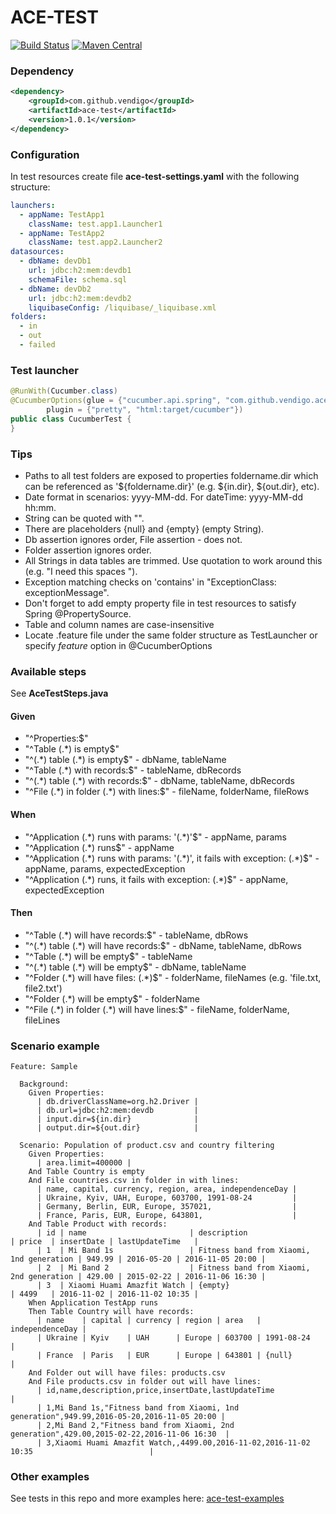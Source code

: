 # ACE-TEST

[![Build Status](https://travis-ci.org/vendigo/ace-test.svg?branch=master)](https://travis-ci.org/vendigo/ace-test)
[![Maven Central](https://img.shields.io/maven-central/v/com.github.vendigo/ace-test.svg)](http://search.maven.org/#search%7Cga%7C1%7Cace-test)

### Dependency

```xml
<dependency>
    <groupId>com.github.vendigo</groupId>
    <artifactId>ace-test</artifactId>
    <version>1.0.1</version>
</dependency>
```

### Configuration

In test resources create file **ace-test-settings.yaml** with the following structure:

```yaml
launchers:
  - appName: TestApp1
    className: test.app1.Launcher1
  - appName: TestApp2
    className: test.app2.Launcher2
datasources:
  - dbName: devDb1
    url: jdbc:h2:mem:devdb1
    schemaFile: schema.sql
  - dbName: devDb2
    url: jdbc:h2:mem:devdb2
    liquibaseConfig: /liquibase/_liquibase.xml
folders:
  - in
  - out
  - failed
```

### Test launcher

```java
@RunWith(Cucumber.class)
@CucumberOptions(glue = {"cucumber.api.spring", "com.github.vendigo.acetest.cucumber"},
        plugin = {"pretty", "html:target/cucumber"})
public class CucumberTest {
}
```

### Tips

* Paths to all test folders are exposed to properties foldername.dir which can be referenced as '${foldername.dir}'
(e.g. ${in.dir}, ${out.dir}, etc).
* Date format in scenarios: yyyy-MM-dd. For dateTime: yyyy-MM-dd hh:mm.
* String can be quoted with "".
* There are placeholders {null} and {empty} (empty String).
* Db assertion ignores order, File assertion - does not.
* Folder assertion ignores order.
* All Strings in data tables are trimmed. Use quotation to work around this (e.g. "I need this spaces   ").
* Exception matching checks on 'contains' in "ExceptionClass: exceptionMessage".
* Don't forget to add empty property file in test resources to satisfy Spring @PropertySource.
* Table and column names are case-insensitive
* Locate .feature file under the same folder structure as TestLauncher or specify *feature* option in @CucumberOptions

### Available steps

See **AceTestSteps.java**

#### Given

* "^Properties:$"
* "^Table (.\*) is empty$"
* "^(.\*) table (.\*) is empty$" - dbName, tableName
* "^Table (.*) with records:$" - tableName, dbRecords
* "^(.\*) table (.\*) with records:$" - dbName, tableName, dbRecords
* "^File (.\*) in folder (.\*) with lines:$"  - fileName, folderName, fileRows

#### When

* "^Application (.\*) runs with params: '(.\*)'$" - appName, params
* "^Application (.\*) runs$" - appName
* "^Application (.\*) runs with params: '(.\*)', it fails with exception: (.\*)$" - appName, params, expectedException
* "^Application (.\*) runs, it fails with exception: (.\*)$" - appName, expectedException

#### Then

* "^Table (.\*) will have records:$" - tableName, dbRows
* "^(.\*) table (.\*) will have records:$" - dbName, tableName, dbRows
* "^Table (.\*) will be empty$" - tableName
* "^(.\*) table (.\*) will be empty$" - dbName, tableName
* "^Folder (.\*) will have files: (.\*)$" - folderName, fileNames (e.g. 'file.txt, file2.txt')
* "^Folder (.*) will be empty$" - folderName
* "^File (.\*) in folder (.\*) will have lines:$" - fileName, folderName, fileLines

### Scenario example

```cucumber
Feature: Sample

  Background:
    Given Properties:
      | db.driverClassName=org.h2.Driver |
      | db.url=jdbc:h2:mem:devdb         |
      | input.dir=${in.dir}              |
      | output.dir=${out.dir}            |

  Scenario: Population of product.csv and country filtering
    Given Properties:
      | area.limit=400000 |
    And Table Country is empty
    And File countries.csv in folder in with lines:
      | name, capital, currency, region, area, independenceDay |
      | Ukraine, Kyiv, UAH, Europe, 603700, 1991-08-24         |
      | Germany, Berlin, EUR, Europe, 357021,                  |
      | France, Paris, EUR, Europe, 643801,                    |
    And Table Product with records:
      | id | name                       | description                              | price  | insertDate | lastUpdateTime   |
      | 1  | Mi Band 1s                 | Fitness band from Xiaomi, 1nd generation | 949.99 | 2016-05-20 | 2016-11-05 20:00 |
      | 2  | Mi Band 2                  | Fitness band from Xiaomi, 2nd generation | 429.00 | 2015-02-22 | 2016-11-06 16:30 |
      | 3  | Xiaomi Huami Amazfit Watch | {empty}                                  | 4499   | 2016-11-02 | 2016-11-02 10:35 |
    When Application TestApp runs
    Then Table Country will have records:
      | name    | capital | currency | region | area   | independenceDay |
      | Ukraine | Kyiv    | UAH      | Europe | 603700 | 1991-08-24      |
      | France  | Paris   | EUR      | Europe | 643801 | {null}          |
    And Folder out will have files: products.csv
    And File products.csv in folder out will have lines:
      | id,name,description,price,insertDate,lastUpdateTime                                        |
      | 1,Mi Band 1s,"Fitness band from Xiaomi, 1nd generation",949.99,2016-05-20,2016-11-05 20:00 |
      | 2,Mi Band 2,"Fitness band from Xiaomi, 2nd generation",429.00,2015-02-22,2016-11-06 16:30  |
      | 3,Xiaomi Huami Amazfit Watch,,4499.00,2016-11-02,2016-11-02 10:35                          |
```

### Other examples

See tests in this repo and more examples here: [ace-test-examples](https://github.com/vendigo/ace-test-examples)